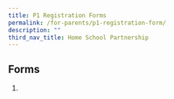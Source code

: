 ```yaml
---
title: P1 Registration Forms
permalink: /for-parents/p1-registration-form/
description: ""
third_nav_title: Home School Partnership
---
```

## Forms <br>
1) 